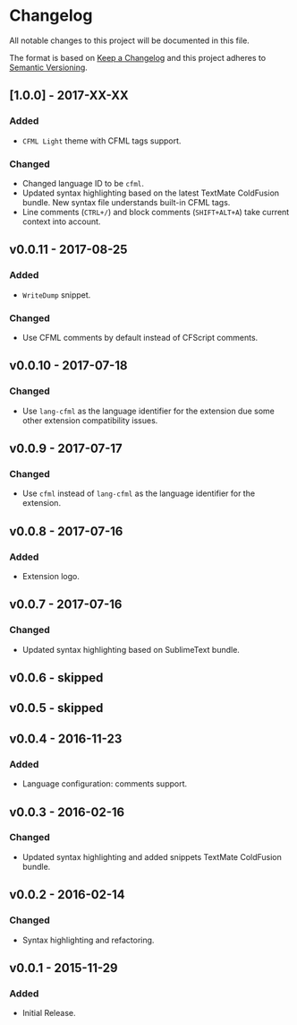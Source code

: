 # Changelog
All notable changes to this project will be documented in this file.

The format is based on [Keep a Changelog](http://keepachangelog.com/en/1.0.0/)
and this project adheres to [Semantic Versioning](http://semver.org/spec/v2.0.0.html).

## [1.0.0] - 2017-XX-XX
### Added
- `CFML Light` theme with CFML tags support.
### Changed
- Changed language ID to be `cfml`.
- Updated syntax highlighting based on the latest TextMate ColdFusion bundle. New syntax file understands built-in CFML tags.
- Line comments (`CTRL+/`) and block comments (`SHIFT+ALT+A`) take current context into account.

## v0.0.11 - 2017-08-25
### Added
- `WriteDump` snippet.
### Changed
- Use CFML comments by default instead of CFScript comments.

## v0.0.10 - 2017-07-18
### Changed
- Use `lang-cfml` as the language identifier for the extension due some other extension compatibility issues.

## v0.0.9 - 2017-07-17
### Changed
- Use `cfml` instead of `lang-cfml` as the language identifier for the extension.

## v0.0.8 - 2017-07-16
### Added
- Extension logo.

## v0.0.7 - 2017-07-16
### Changed
- Updated syntax highlighting based on SublimeText bundle.

## v0.0.6 - skipped

## v0.0.5 - skipped

## v0.0.4 - 2016-11-23
### Added
- Language configuration: comments support.

## v0.0.3 - 2016-02-16
### Changed
- Updated syntax highlighting and added snippets TextMate ColdFusion bundle.

## v0.0.2 - 2016-02-14
### Changed
- Syntax highlighting and refactoring.

## v0.0.1 - 2015-11-29
### Added
- Initial Release.